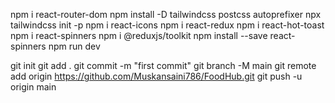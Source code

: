 npm i react-router-dom
npm install -D tailwindcss postcss autoprefixer
npx tailwindcss init -p
npm i react-icons
npm i react-redux
npm i react-hot-toast
npm i react-spinners
npm i @reduxjs/toolkit
npm install --save react-spinners
npm run dev


git init
git add .
git commit -m "first commit"
git branch -M main
git remote add origin https://github.com/Muskansaini786/FoodHub.git
git push -u origin main